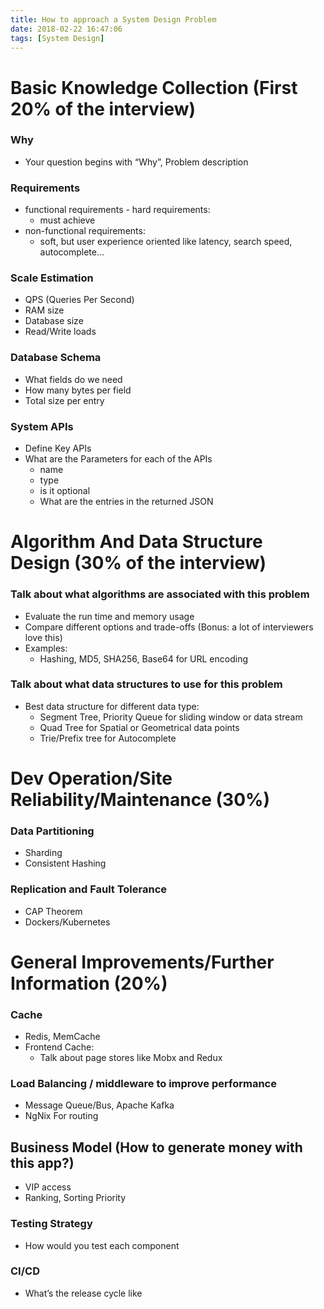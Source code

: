 ```yaml
---
title: How to approach a System Design Problem
date: 2018-02-22 16:47:06
tags: [System Design]
---
```


# Basic Knowledge Collection (First 20% of the interview)

### Why
- Your question begins with “Why”, Problem description

### Requirements
- functional requirements - hard requirements:
    - must achieve
- non-functional requirements:
    - soft, but user experience oriented like latency, search speed, autocomplete…

<!--truncate-->

### Scale Estimation
- QPS (Queries Per Second)
- RAM size
- Database size
- Read/Write loads

### Database Schema
- What fields do we need
- How many bytes per field
- Total size per entry

### System APIs
- Define Key APIs
- What are the Parameters for each of the APIs
    - name
    - type
    - is it optional
    - What are the entries in the returned JSON

# Algorithm And Data Structure Design (30% of the interview)

### Talk about what algorithms are associated with this problem
- Evaluate the run time and memory usage
- Compare different options and trade-offs (Bonus: a lot of interviewers love this)
- Examples:
    - Hashing, MD5, SHA256, Base64 for URL encoding

### Talk about what data structures to use for this problem
- Best data structure for different data type:
    - Segment Tree, Priority Queue for sliding window or data stream
    - Quad Tree for Spatial or Geometrical data points
    - Trie/Prefix tree for Autocomplete

# Dev Operation/Site Reliability/Maintenance (30%)

### Data Partitioning
- Sharding
- Consistent Hashing

### Replication and Fault Tolerance
- CAP Theorem
- Dockers/Kubernetes

# General Improvements/Further Information (20%)
### Cache
- Redis, MemCache
- Frontend Cache:
    - Talk about page stores like Mobx and Redux

### Load Balancing / middleware to improve performance
- Message Queue/Bus, Apache Kafka
- NgNix For routing

## Business Model (How to generate money with this app?)
- VIP access
- Ranking, Sorting Priority

### Testing Strategy
- How would you test each component

### CI/CD
- What’s the release cycle like
